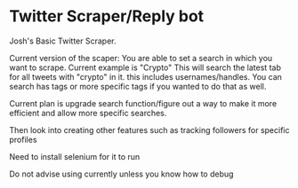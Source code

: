 # Twitter Scraper/Reply bot

Josh's Basic Twitter Scraper.

Current version of the scaper: You are able to set a search in which you want to scrape. Current example is "Crypto"
This will search the latest tab for all tweets with "crypto" in it. this includes usernames/handles. You can search has tags or more specific tags if you wanted to do that as well. 

Current plan is upgrade search function/figure out a way to make it more efficient and allow more specific searches.

Then look into creating other features such as tracking followers for specific profiles

Need to install selenium for it to run

Do not advise using currently unless you know how to debug
